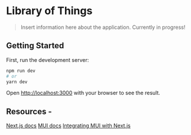 # Library of Things

> Insert information here about the application. Currently in progress!

## Getting Started

First, run the development server:

```bash
npm run dev
# or
yarn dev
```

Open [http://localhost:3000](http://localhost:3000) with your browser to see the result.

## Resources -

[Next.js docs](https://nextjs.org/)
[MUI docs](https://mui.com/)
[Integrating MUI with Next.js](https://blog.logrocket.com/getting-started-with-mui-and-next-js/)
